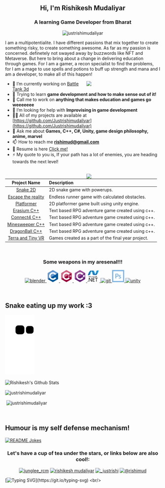 <h2 align="center">Hi, I'm Rishikesh Mudaliyar</h2>
<h3 align="center">A learning Game Developer from Bharat</h3>

<p align="center"> <img src="https://komarev.com/ghpvc/?username=justrishimudaliyar&label=Profile%20views&color=0e75b6&style=flat" alt="justrishimudaliyar" /> </p>

I am a multipotentialite. I have different passions that mix together to create something risky, to create something awesome. As far as my passion is concerned. definetely not swayed away by buzzwords like NFT and Metaverse. But here to bring about a change in delivering education through games. 
For I am a gamer, a recon specialist to find the problems, 
for I am a mage to use spells and potions to buff up strength and mana 
and I am a developer, to make all of this happen!

<img align= "right" width= "240" src= "https://pa1.narvii.com/6580/8098c6e9207376889eeb0532d9f5a0723c4d73f5_hq.gif"/>

- 🔭 I’m currently working on [Battle Tank 3d](https://github.com/Justrishimudaliyar/battle-tank-game)
- 🌱 Trying to learn **game development and how to make sense out of it!**
- 👯 Call me to work on **anything that makes education and games go weeeeeee**
- 🤝 I’m looking for help with **Improvising in game development**
- 👨‍💻 All of my projects are available at [https://github.com/Justrishimudaliyar](https://github.com/Justrishimudaliyar)
- 💬 Ask me about **Games, C++, C#, Unity, game design philosophy, anime, marvel**
- 📫 How to reach me **rishimud@gmail.com**
- 📄 Resume is here [Click me!](https://drive.google.com/file/d/1i2CEGB79C3lJLtonJqBthVAWibyWJo8k/view?usp=sharing)
- ⚡ My quote to you is, If your path has a lot of enemies, you are heading towards the next level!
<br/>

<img align= "right" width= "240" src= "https://github.com/Justrishimudaliyar/Justrishimudaliyar/blob/output/codethecool.gif"/>

| Project Name      | Description | 
| :---:        |    :----   |  
| [Snake 2D](https://github.com/Justrishimudaliyar/CO-OP-Snake-2D-game)   | 2D snake game with powerups.
| [Escape the reality](https://github.com/Justrishimudaliyar/EscapeReality)     | Endless runner game with calculated obstacles.
| [Platformer](https://github.com/Justrishimudaliyar/2D-Platformer-Game)     | 2D platformer game built using unity engine. 
| [Erasium C++](https://github.com/Justrishimudaliyar/Erasium-TextBasedRPG)     | Text based RPG adventure game created using c++.
| [Connect4 C++](https://replit.com/@Justrishi/Connect4-C#main.cpp)     | Text based RPG adventure game created using c++.
| [Minesweeper C++](https://replit.com/@Justrishi/Minesweeper#main.cpp)     | Text based RPG adventure game created using c++.
| [DragonBall C++](https://replit.com/@Justrishi/DragonBallC#main.cpp)     | Text based RPG adventure game created using c++.
| [Terra and Tiny VR](https://www.youtube.com/watch?v=1HNa9v9IQNI&list=PLzsKTF1SbSLNzDn2bGp7yu0U2z50sFlnj)     | Games created as a part of the final year project. 

<br/>

<h3 align="center">Some weapons in my aresenal!!!</h3>
<p align="center"> <a href="https://www.blender.org/" target="_blank" rel="noreferrer"> <img src="https://download.blender.org/branding/community/blender_community_badge_white.svg" alt="blender" width="40" height="40"/> </a> <a href="https://www.cprogramming.com/" target="_blank" rel="noreferrer"> <img src="https://raw.githubusercontent.com/devicons/devicon/master/icons/c/c-original.svg" alt="c" width="40" height="40"/> </a> <a href="https://www.w3schools.com/cpp/" target="_blank" rel="noreferrer"> <img src="https://raw.githubusercontent.com/devicons/devicon/master/icons/cplusplus/cplusplus-original.svg" alt="cplusplus" width="40" height="40"/> </a> <a href="https://www.w3schools.com/cs/" target="_blank" rel="noreferrer"> <img src="https://raw.githubusercontent.com/devicons/devicon/master/icons/csharp/csharp-original.svg" alt="csharp" width="40" height="40"/> </a> <a href="https://dotnet.microsoft.com/" target="_blank" rel="noreferrer"> <img src="https://raw.githubusercontent.com/devicons/devicon/master/icons/dot-net/dot-net-original-wordmark.svg" alt="dotnet" width="40" height="40"/> </a> <a href="https://git-scm.com/" target="_blank" rel="noreferrer"> <img src="https://www.vectorlogo.zone/logos/git-scm/git-scm-icon.svg" alt="git" width="40" height="40"/> </a> <a href="https://www.photoshop.com/en" target="_blank" rel="noreferrer"> <img src="https://raw.githubusercontent.com/devicons/devicon/master/icons/photoshop/photoshop-line.svg" alt="photoshop" width="40" height="40"/> </a> <a href="https://unity.com/" target="_blank" rel="noreferrer"> <img src="https://www.vectorlogo.zone/logos/unity3d/unity3d-icon.svg" alt="unity" width="40" height="40"/> </a> </p>
<br/>

## Snake eating up my work :3
![snake gif](https://github.com/justrishimudaliyar/justrishimudaliyar/blob/output/github-contribution-grid-snake.svg)

<img align="center" src="https://github-readme-stats.vercel.app/api?username=justrishimudaliyar&include_all_commits=true&count_private=true&show_icons=true&line_height=20&theme=highcontrast" alt="Rishikesh's Github Stats"> 
<p><img align="center" src="https://github-readme-streak-stats.herokuapp.com/?user=justrishimudaliyar&theme=highcontrast" alt="justrishimudaliyar" /></p> 
  
<p>&nbsp;<td><img align="center" src="https://github-readme-stats.vercel.app/api?username=justrishimudaliyar&show_icons=true&locale=en&theme=highcontrast" alt="justrishimudaliyar" /></p> 

</br>

## Humour is my self defense mechanism!
<a href="https://readme-jokes.vercel.app"><img align="center" src="https://readme-jokes.vercel.app/api" alt="README Jokes"></a>
</div>


<h3 align="center"> Let's have a cup of tea under the stars, or links below are also cool!:</h3>
<p align="center">
<a href="https://twitter.com/junglee_rcm" target="blank"><img align="center" src="https://raw.githubusercontent.com/rahuldkjain/github-profile-readme-generator/master/src/images/icons/Social/twitter.svg" alt="junglee_rcm" height="30" width="40" /></a>
<a href="https://linkedin.com/in/rishikesh mudaliyar" target="blank"><img align="center" src="https://raw.githubusercontent.com/rahuldkjain/github-profile-readme-generator/master/src/images/icons/Social/linked-in-alt.svg" alt="rishikesh mudaliyar" height="30" width="40" /></a>
<a href="https://instagram.com/_justrishi" target="blank"><img align="center" src="https://raw.githubusercontent.com/rahuldkjain/github-profile-readme-generator/master/src/images/icons/Social/instagram.svg" alt="_justrishi" height="30" width="40" /></a>
<a href="https://medium.com/@rishimud" target="blank"><img align="center" src="https://raw.githubusercontent.com/rahuldkjain/github-profile-readme-generator/master/src/images/icons/Social/medium.svg" alt="@rishimud" height="30" width="40" /></a>
</p>


[![Typing SVG](https://readme-typing-svg.herokuapp.com?color=%2307FF00&multiline=true&lines=Thank+you+for+visiting!+;Let's+collaborate+soon!)](https://git.io/typing-svg)
<br/>


 
